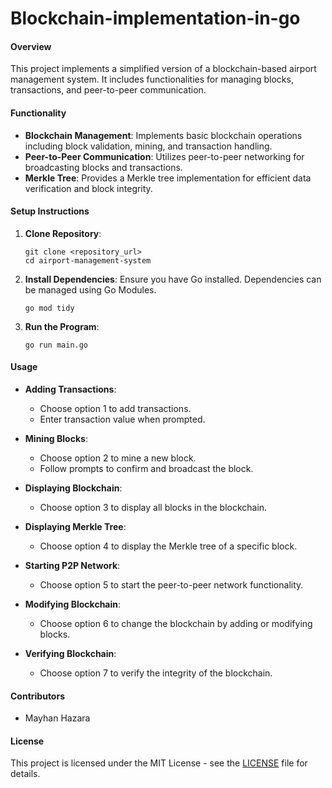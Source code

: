 # Blockchain-implementation-in-go


#### Overview
This project implements a simplified version of a blockchain-based airport management system. It includes functionalities for managing blocks, transactions, and peer-to-peer communication.

#### Functionality
- **Blockchain Management**: Implements basic blockchain operations including block validation, mining, and transaction handling.
- **Peer-to-Peer Communication**: Utilizes peer-to-peer networking for broadcasting blocks and transactions.
- **Merkle Tree**: Provides a Merkle tree implementation for efficient data verification and block integrity.

#### Setup Instructions
1. **Clone Repository**:
   ```
   git clone <repository_url>
   cd airport-management-system
   ```

2. **Install Dependencies**:
   Ensure you have Go installed. Dependencies can be managed using Go Modules.
   ```
   go mod tidy
   ```

3. **Run the Program**:
   ```
   go run main.go
   ```

#### Usage
- **Adding Transactions**:
  - Choose option 1 to add transactions.
  - Enter transaction value when prompted.

- **Mining Blocks**:
  - Choose option 2 to mine a new block.
  - Follow prompts to confirm and broadcast the block.

- **Displaying Blockchain**:
  - Choose option 3 to display all blocks in the blockchain.

- **Displaying Merkle Tree**:
  - Choose option 4 to display the Merkle tree of a specific block.

- **Starting P2P Network**:
  - Choose option 5 to start the peer-to-peer network functionality.

- **Modifying Blockchain**:
  - Choose option 6 to change the blockchain by adding or modifying blocks.

- **Verifying Blockchain**:
  - Choose option 7 to verify the integrity of the blockchain.

#### Contributors
- Mayhan Hazara

#### License
This project is licensed under the MIT License - see the [LICENSE](./LICENSE) file for details.
